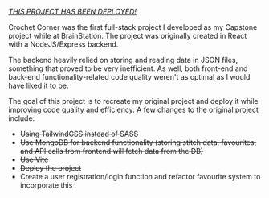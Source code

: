 *[THIS PROJECT HAS BEEN DEPLOYED!](https://stubina.dev)*

Crochet Corner was the first full-stack project I developed as my Capstone project while at BrainStation. The project was originally created in React with a NodeJS/Express backend.

The backend heavily relied on storing and reading data in JSON files, something that proved to be very inefficient. As well, both front-end and back-end functionality-related code quality weren't as optimal as I would have liked it to be. 

The goal of this project is to recreate my original project and deploy it while improving code quality and efficiency. A few changes to the original project include:
- ~~Using TailwindCSS instead of SASS~~
- ~~Use MongoDB for backend functionality (storing stitch data, favourites, and API calls from frontend will fetch data from the DB)~~
- ~~Use Vite~~
- ~~Deploy the project~~
- Create a user registration/login function and refactor favourite system to incorporate this
